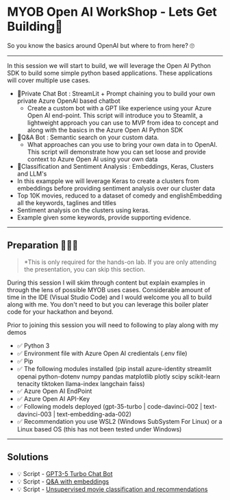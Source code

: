 # MYOB Open AI WorkShop - Lets Get Building🤖 
So you know the basics around OpenAI but where to from here? 🙄

-------------------


In this session we will start to build, we will leverage the Open AI Python SDK to build some simple python based applications. These applications will cover multiple use cases. 

* 🔎Private Chat Bot : StreamLit + Prompt chaining you to build your own private Azure OpenAI based chatbot
  * Create a custom bot with a GPT like experience using your Azure Open AI end-point. This script will introduce you to Steamlit, a lightweight approach you can use to MVP from idea to concept and along with the basics in the Azure Open AI Python SDK
* 🤔Q&A Bot : Semantic search on your custom data.
  * What approaches can you use to bring your own data in to OpenAI. This script will demonstrate how you can set loose and provide context to Azure Open AI using your own data
* 🎥Classification and Sentiment Analysis : Embeddings, Keras, Clusters and LLM's
 * In this exampple we will leverage Keras to create a clusters from embeddings before providing sentiment analysis over our cluster data
 * Top 10K movies, reduced to a dataset of comedy and englishEmbedding all the keywords, taglines and titles
 * Sentiment analysis on the clusters using keras. 
 * Example given some keywords, provide supporting evidence. 


-------------------

## Preparation 🧑🏼‍💻 

> *This is only required for the hands-on lab. If you are only attending the presentation, you can skip this section.

During this session I will skim through content but explain examples in through the lens of possible MYOB uses cases.
Considerable amount of time in the IDE (Visual Studio Code) and I would welcome you all to build along with me.  You don't need to but you can leverage this boiler plater code for your hackathon and beyond. 

Prior to joining this session you will need to following to play along with my demos 

* ✅ Python 3
* ✅ Environment file with Azure Open AI credientals (.env file)
* ✅ Pip
* ✅ The following modules installed (pip install azure-identity streamlit openai python-dotenv numpy pandas matplotlib plotly scipy scikit-learn tenacity tiktoken llama-index langchain faiss)
* ✅ Azure Open AI EndPoint
* ✅ Azure Open AI API-Key
* ✅ Following models deployed (gpt-35-turbo | code-davinci-002 | text-davinci-003 | text-embedding-ada-002)
* ✅ Recommendation you use WSL2 (Windows SubSystem For Linux) or a Linux based OS (this has not been tested under Windows)

-------------------

## Solutions

* :bulb: Script - [GPT3-5 Turbo Chat Bot](exercises/solutions/qna_with_embeddings_solution.ipynb)
* :bulb: Script - [Q&A with embeddings](exercises/solutions/qna_with_embeddings_solution.ipynb)
* :bulb: Script - [Unsupervised movie classification and recommendations](exercises/solutions/movie_classification_unsupervised_incl_recommendations_solution.ipynb)
